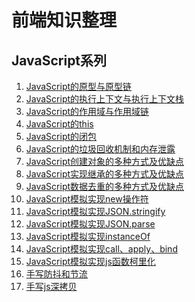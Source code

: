# 前端知识整理

## JavaScript系列
1. [JavaScript的原型与原型链](https://github.com/GGXXMM/Blog-Knowledge/issues/1)
2. [JavaScript的执行上下文与执行上下文栈](https://github.com/GGXXMM/Blog-Knowledge/issues/2)
3. [JavaScript的作用域与作用域链](https://github.com/GGXXMM/FE-Knowledge/issues/3)
4. [JavaScript的this](https://github.com/GGXXMM/FE-Knowledge/issues/4)
5. [JavaScript的闭包](https://github.com/GGXXMM/FE-Knowledge/issues/5)
6. [JavaScript的垃圾回收机制和内存泄露](https://github.com/GGXXMM/FE-Knowledge/issues/6)
7. [JavaScript创建对象的多种方式及优缺点](https://github.com/GGXXMM/FE-Knowledge/issues/7)
8. [JavaScript实现继承的多种方式及优缺点](https://github.com/GGXXMM/FE-Knowledge/issues/8)
9. [JavaScript数据去重的多种方式及优缺点](https://github.com/GGXXMM/FE-Knowledge/issues/9)
10. [JavaScript模拟实现new操作符](https://github.com/GGXXMM/FE-Knowledge/issues/10)
11. [JavaScript模拟实现JSON.stringify](https://github.com/GGXXMM/FE-Knowledge/issues/11)
12. [JavaScript模拟实现JSON.parse](https://github.com/GGXXMM/FE-Knowledge/issues/12)
13. [JavaScript模拟实现instanceOf]()
14. [JavaScript模拟实现call、apply、bind]()
15. [JavaScript模拟实现js函数柯里化]()
16. [手写防抖和节流]()
17. [手写js深拷贝]()

